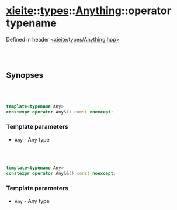 # [xieite](../../xieite.md)::[types](../../types.md)::[Anything](../Anything.md)::operator typename
Defined in header [<xieite/types/Anything.hpp>](../../../include/xieite/types/Anything.hpp)

<br/><br/>

## Synopses

<br/><br/>

```cpp
template<typename Any>
constexpr operator Any&() const noexcept;
```
### Template parameters
- `Any` - Any type

<br/><br/>

```cpp
template<typename Any>
constexpr operator Any&&() const noexcept;
```
### Template parameters
- `Any` - Any type
